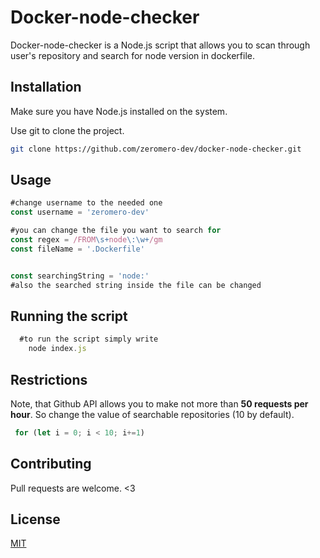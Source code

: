# Docker-node-checker

Docker-node-checker is a Node.js script that allows you to scan through user's repository and search for node version in dockerfile.


## Installation
Make sure you have Node.js installed on the system.

Use git to clone the project.

```bash
git clone https://github.com/zeromero-dev/docker-node-checker.git
```

## Usage

```js
#change username to the needed one
const username = 'zeromero-dev'

#you can change the file you want to search for
const regex = /FROM\s+node\:\w+/gm
const fileName = '.Dockerfile'


const searchingString = 'node:'
#also the searched string inside the file can be changed
```

## Running the script
```node.js
  #to run the script simply write
    node index.js
```
## Restrictions

Note, that Github API allows you to make not more than **50 requests per hour**. So change the value of searchable repositories (10 by default).

```node.js
 for (let i = 0; i < 10; i+=1) 
```

## Contributing

Pull requests are welcome. <3

## License
[MIT](https://choosealicense.com/licenses/mit/)
